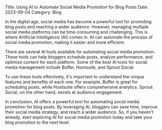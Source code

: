 Title: Using AI to Automate Social Media Promotion for Blog Posts
Date: 2023-09-04
Category: Blog

In the digital age, social media has become a powerful tool for promoting blog posts and reaching a wider audience. However, managing multiple social media platforms can be time-consuming and challenging. This is where Artificial Intelligence (AI) comes in. AI can automate the process of social media promotion, making it easier and more efficient.

There are several AI tools available for automating social media promotion. These tools can help bloggers schedule posts, analyze performance, and optimize content for each platform. Some of the best AI tools for social media management include Buffer, Hootsuite, and Sprout Social.

To use these tools effectively, it's important to understand the unique features and benefits of each one. For example, Buffer is great for scheduling posts, while Hootsuite offers comprehensive analytics. Sprout Social, on the other hand, excels at audience engagement.

In conclusion, AI offers a powerful tool for automating social media promotion for blog posts. By leveraging AI, bloggers can save time, improve their social media strategy, and reach a wider audience. So, if you haven't already, start exploring AI for social media promotion today and take your blog promotion to the next level.